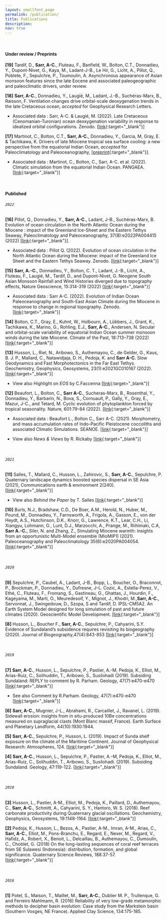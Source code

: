 ```yaml
---
layout: smallfont_page
permalink: /publication/
title: Publications
description: 
nav: true
---
```

<p>&nbsp;</p>

#### Under review / Preprints

__[19]__ Tardif, D., __Sarr, A-C.__, Fluteau, F., Banfield, W., Bolton, C.T., Donnadieu, Y., Dupont-Nivet, G., Kaya, M., Ladant-J-B., Le Hir, G., Licht, A., Pillot, Q., Poblete, F., Sepulchre, P., Toumoulin, A. Asynchronous appearance of Asian monsoon features since the late Eocene and associated paleogeographic and paleoclimatic drivers, under review.

__[18]__ __Sarr, A-C.__, Donnadieu, Y., Laugié, M., Ladant, J.-B., Suchéras-Marx, B., Raisson, F. Ventilation changes drive orbital-scale deoxygenation trends in the late Cretaceous ocean, _accepted_ for Geophysical Research Letters.
- Associated data : Sarr, A-C. & Laugié, M. (2022). Late Cretaceous (Cenomanian-Turonian) ocean deoxygenation variability in response to idealized orbital configurations. Zenodo. [[link](https://doi.org/10.5281/zenodo.6641306){:target="_blank"}] 

__[17]__ Martinot, C., Bolton, C.T., __Sarr, A-C.__, Donnadieu, Y., Garcia, M, Gray, E. & Tachikawa, K. Drivers of late Miocene tropical sea surface cooling: a new perspective from the equatorial Indian Ocean, _accepted_ for Paleoclimatology and Paleoceanography,  [[preprint](https://www.essoar.org/doi/10.1002/essoar.10509655.2){:target="_blank"}].
- Associated data : Martinot, C., Bolton, C., Sarr, A-C. et al. (2022). Climatic simulation from the equatorial Indian Ocean. PANGAEA. [[link](https://doi.pangaea.de/10.1594/PANGAEA.941973){:target="_blank"}] 


<p>&nbsp;</p>

#### Published

###### `2022`

__[16]__ Pillot, Q., Donnadieu, Y., __Sarr, A-C.__, Ladant, J-B., Suchéras-Marx, B. Evolution of ocean circulation in the North Atlantic Ocean during the Miocene : impact of the Greenland Ice-Sheet and the Eastern Tethys Seaway, Paleoclimatology and Paleoceanography, 37(8):e2022PA004415 (2022) [[link](https://onlinelibrary.wiley.com/share/author/ZDH67EPIRABYYGNDTF7C?target=10.1029/2022PA004415){:target="_blank"}].
 - Associated data : Pillot Q. (2022). Evolution of ocean circulation in the North Atlantic Ocean during the Miocene: impact of the Greenland Ice Sheet and the Eastern Tethys Seaway. Zenodo. [[link](https://doi.org/10.5281/zenodo.6982823){:target="_blank"}]

__[15]__ __Sarr, A.-C.__, Donnadieu, Y., Bolton, C. T., Ladant, J.-B., Licht, A., Fluteau, F., Laugié, M., Tardif, D., and Dupont-Nivet, G. Neogene South Asian Monsoon Rainfall and Wind Histories diverged due to topography effects, Nature Geoscience, 15:314-319 (2022) [[link](https://rdcu.be/cKXlb){:target="_blank"}]
 - Associated data : Sarr A-C. (2022). Evolution of Indian Ocean Paleoceanography and South-East Asian Climate during the Miocene in response to change in regional topography. Zenodo. [[link](https://doi.org/10.5281/zenodo.5727042){:target="_blank"}]

__[14]__ Bolton, C.T., Gray, E., Kuhnt, W.,  Holbourn, A., Lübbers, J., Grant, K., Tachikawa, K., Marino, G., Rohling, E.J., __Sarr, A-C.__, Andersen, N. Secular and orbital-scale variability of equatorial Indian Ocean summer monsoon winds during the late Miocene. Climate of the Past, 18:713–738 (2022) [[link](https://cp.copernicus.org/articles/18/713/2022/){:target="_blank"}]

__[13]__ Husson, L., Riel, N., Aribowo, S., Authemayou, C., de Gelder, G., Kaus,  B. J. P., Mallard, C., Natawidjaja, D. H., Pedoja, K. and __Sarr A-C.__ Slow Geodynamics and Fast Morphotectonics in the Far East Tethys. Geochemistry, Geophysics, Geosystems, 23(1):e2021GC010167 (2022). [[link](https://agupubs.onlinelibrary.wiley.com/doi/full/10.1029/2021GC010167){:target="_blank"}]

- View also Highlight on _EOS_ by C.Faccenna [[link](https://eos.org/editor-highlights/transient-mantle-flow-triggers-morphotectonic-activity-in-asia){:target="_blank"}]

__[12]__ Beaufort, L., Bolton, C., __Sarr A-C.__, Sucheras-Marx, B., Rosenthal, Y., Donnadieu, Y., Barbarin, N., Bova, S., Cornuault, P., Gally, Y., Gray, E., Mazur, J-C., and Tetard, M. Cyclic evolution of phytoplankton forced by tropical seasonality. Nature, 601:79-84 (2022). [[link](https://rdcu.be/cCqxv){:target="_blank"}]


 - Associated data : Beaufort L., Bolton C., Sarr A-C. (2021). Morphometry, and mass accumulation rates of Indo-Pacific Pleistocene coccoliths and associated Climatic Simulations. SEANOE. [[link](https://www.seanoe.org/data/00728/84031/){:target="_blank"}]
 
 - View also _News & Views_ by R. Rickaby  [[link](https://www.nature.com/articles/d41586-021-03549-5){:target="_blank"}]
  
 <p>&nbsp;</p>

###### `2021`

__[11]__ Salles, T., Mallard, C., Husson, L., Zahirovic, S., __Sarr, A-C.__, Sepulchre, P. Quaternary landscape dynamics boosted species dispersal in SE Asia (2021), Communications earth & environment 2(240). [[link](https://www.nature.com/articles/s43247-021-00311-7){:target="_blank"}]

 - View also _Behind the Paper_ by T. Salles [[link](https://ecoevocommunity.nature.com/posts/a-migration-superhighway-across-now-flooded-southeast-asia){:target="_blank"}]

__[10]__ Burls, N.J., Bradshaw, C.D., De Boer, A.M., Herold, N., Huber, M., Pound, M., Donnadieu, Y., Farnsworth, A., Frigola, A., Gasson, E., von der Heydt, A.S., Hutchinson, D.K., Knorr, G., Lawrence, K.T., Lear, C.H., Li, Xiangyu, Lohmann, G., Lunt, D.J., Marzocchi, A., Prange, M., Riihimaki, C.A, __Sarr A.-C.__, Siler, N. and Zhang, Z., Simulating Miocene warmth: insights from an opportunistic Multi-Model ensemble (MioMIP1) (2021). Paleoceanography and Paleoclimatology 35(6):e2020PA004054. [[link](https://agupubs.onlinelibrary.wiley.com/doi/full/10.1029/2020PA004054){:target="_blank"}]

<p>&nbsp;</p>

###### `2020`

__[9]__ Sepulchre, P., Caubel, A., Ladant, J-B., Bopp, L., Boucher, O., Braconnot, P., Brockman, P., Donnadieu, Y., Dufresne, J-L. Cozic, A., Estella-Perez, V., Ethé, C., Fluteau, F., Fromang, S., Gastineau, G., Ghattas, J., Hourdin, F., Kageyama, M., Marti, O., Meuredesoif, Y., Mignot, J., Khodri, M.,__Sarr, A-C.__, Servonnat, J., Swingedouw, D., Szopa, S and Tardif, D. IPSL-CM5A2. An Earth System Model designed for long simulation of past and future climates (2020). Geoscientific Model Development. [[link](https://gmd.copernicus.org/articles/13/3011/2020/){:target="_blank"}]

__[8]__ Husson, L., Boucher F., __Sarr, A-C.__, Sepulchre, P., Cahyarini, S.Y.  Evidence of Sundaland’s subsidence requires revisiting its biogeography (2020). Journal of Biogeography,47(4):843-853 [[link](https://onlinelibrary.wiley.com/doi/full/10.1111/jbi.13762){:target="_blank"}]

<p>&nbsp;</p>

###### `2019`

__[7]__ __Sarr, A-C.__, Husson, L., Sepulchre, P., Pastier, A.-M, Pedoja, K., Elliot, M., Arias-Ruiz, C., Solihuddin, T., Aribowo, S., Susilohadi (2019). Subsiding Sundaland: REPLY to comment by R. Parham. Geology, 47(7):e470-e470 [[link](https://pubs.geoscienceworld.org/gsa/geology/article/47/7/e470/571723/Subsiding-Sundaland-REPLY){:target="_blank"}]

- See also Comment by R.Parham. Geology, 47(7):e470-e470 [[link](https://pubs.geoscienceworld.org/gsa/geology/article/47/7/e469/571726/Subsiding-Sundaland-COMMENT){:target="_blank"}]

__[6]__ __Sarr, A-C.__, Mugnier, J-L., Abrahami, R., Carcaillet, J., Ravanel, L. (2019). Sidewall erosion: insights from in situ-produced 10Be concentrations measured on supraglacial clasts (Mont Blanc massif, France). Earth Surface and Planetary Landform, 44(10):1930:1944. 

__[5]__ __Sarr, A-C.__, Sepulchre, P., Husson, L. (2019). Impact of Sunda shelf exposure on the climate of the Maritime Continent. Journal of Geophysical Research: Atmospheres, 124. [[link](https://agupubs.onlinelibrary.wiley.com/doi/full/10.1029/2018JD029971){:target="_blank"}]

__[4]__ __Sarr, A-C.__, Husson, L., Sepulchre, P., Pastier, A.-M, Pedoja, K., Elliot, M., Arias-Ruiz, C., Solihuddin, T., Aribowo, S., Susilohadi. (2019). Subsiding Sundaland. Geology, 47:119-122.  [[link](https://hal.archives-ouvertes.fr/hal-02440378/document){:target="_blank"}]

<p>&nbsp;</p>

###### `2018`

__[3]__ Husson, L., Pastier, A-M., Elliot, M., Pedoja, K., Paillard, D., Authemayou, C., __Sarr, A-C.__, Schmitt, A., Cahyarini, S. Y., Hantoro, W. S. (2018). Reef carbonate productivity during Quaternary glacial oscillations. Geochemistry, Geophysics, Geosystems, 19:1148-1164. [[link](https://agupubs.onlinelibrary.wiley.com/doi/full/10.1002/2017GC007335){:target="_blank"}]

__[2]__ Pedoja, K., Husson, L., Bezos, A., Pastier, A-M., Imran, A-M., Arias, C., __Sarr, A-C.__, Elliot, M., Pons-Branchu, E., Regard, E., Nexer, M., Regard, V., Hafidz, A., Robert, X., Benoit, L., Delcaillau, B., Authemayou, C., Dumoulin, C., Choblet, G. (2018) On the long-lasting sequences of coral reef terraces from SE Sulawesi (Indonesia): distribution, formation, and global significance. Quaternary Science Reviews, 188:37-57. [[link](https://hal-normandie-univ.archives-ouvertes.fr/hal-01983439/document){:target="_blank"}]

<p>&nbsp;</p>

###### `2016`

__[1]__ Potel, S., Maison, T., Maillet, M., __Sarr, A-C.__, Dublier M. P., Trullenque, G. and Ferreiro Mahlmann, R. (2016) Reliability of very low-grade metamorphic methods to decipher basin evolution: Case study from the Markstein basin (Southern Vosges, NE France). Applied Clay Science, 134:175-185. 
